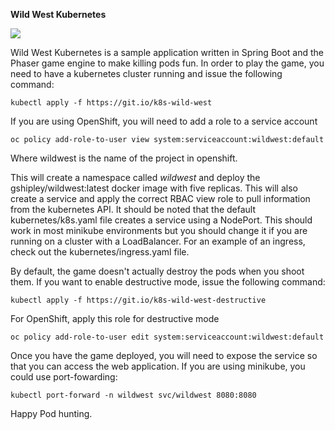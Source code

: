 **Wild West Kubernetes**

![](https://github.com/gshipley/wild-west-kubernetes/raw/master/src/main/resources/static/assets/sceenshot.png)

Wild West Kubernetes is a sample application written in Spring Boot and the Phaser game engine to make killing pods fun.  In order to play the game, you need to have a kubernetes cluster running and issue the following command:

```
kubectl apply -f https://git.io/k8s-wild-west
```

If you are using OpenShift, you will need to add a role to a service account
```
oc policy add-role-to-user view system:serviceaccount:wildwest:default
```
Where wildwest is the name of the project in openshift.


This will create a namespace called *wildwest* and deploy the gshipley/wildwest:latest docker image with five replicas.  This will also create a service and apply the correct RBAC view role to pull information from the kubernetes API.  It should be noted that the default kubernetes/k8s.yaml file creates a service using a NodePort. This should work in most minikube environments but you should change it if you are running on a cluster with a LoadBalancer.  For an example of an ingress, check out the kubernetes/ingress.yaml file.

By default, the game doesn't actually destroy the pods when you shoot them.  If you want to enable destructive mode, issue the following command:

```
kubectl apply -f https://git.io/k8s-wild-west-destructive
```

For OpenShift, apply this role for destructive mode
```
oc policy add-role-to-user edit system:serviceaccount:wildwest:default
```


Once you have the game deployed, you will need to expose the service so that you can access the web application.  If you are using minikube, you could use port-fowarding:

```
kubectl port-forward -n wildwest svc/wildwest 8080:8080
```

Happy Pod hunting.
